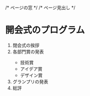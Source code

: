 <!DOCTYPE html>

<html lang="ja">

<head>
  
<meta charset="UTF-8">

<title> リストを作成と活用 </title> /* ページの窓 */
</head>

<body>
/* ページ見出し */

<h1> 開会式のプログラム </h1> 
<ol>
  <li>閉会式の挨拶</li>
  <li>各部門賞の発表</li>
    <ul>
      <li>技術賞</li>
      <li>アイデア賞</li>
      <li>デザイン賞</li>
    </ul>
  <li>グランプリの発表</li>
  <li>総評</li>
</ol>

</body>
</html>
